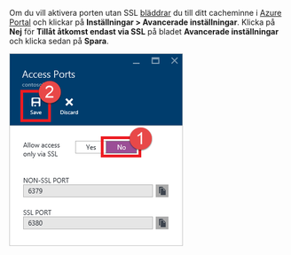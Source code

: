 Om du vill aktivera porten utan SSL [bläddrar](../articles/redis-cache/cache-configure.md#configure-redis-cache-settings) du till ditt cacheminne i [Azure Portal](https://portal.azure.com) och klickar på **Inställningar > Avancerade inställningar**. Klicka på **Nej** för **Tillåt åtkomst endast via SSL** på bladet **Avancerade inställningar** och klicka sedan på **Spara**.

![Inställningar för Redis-cache](media/redis-cache-non-ssl-port/redis-cache-non-ssl-port.png)



<!--HONumber=Nov16_HO2-->


